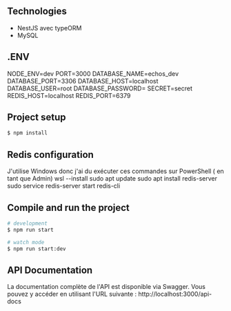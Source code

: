 ## Technologies

- NestJS avec typeORM
- MySQL

## .ENV
NODE_ENV=dev
PORT=3000
DATABASE_NAME=echos_dev
DATABASE_PORT=3306
DATABASE_HOST=localhost
DATABASE_USER=root
DATABASE_PASSWORD=
SECRET=secret
REDIS_HOST=localhost
REDIS_PORT=6379

## Project setup

```bash
$ npm install
```

## Redis configuration
J'utilise Windows donc j'ai du exécuter ces commandes sur PowerShell ( en tant que Admin)
wsl --install
sudo apt update
sudo apt install redis-server
sudo service redis-server start
redis-cli


## Compile and run the project

```bash
# development
$ npm run start

# watch mode
$ npm run start:dev
```

## API Documentation

La documentation complète de l'API est disponible via Swagger. Vous pouvez y accéder en utilisant l'URL suivante :
http://localhost:3000/api-docs

